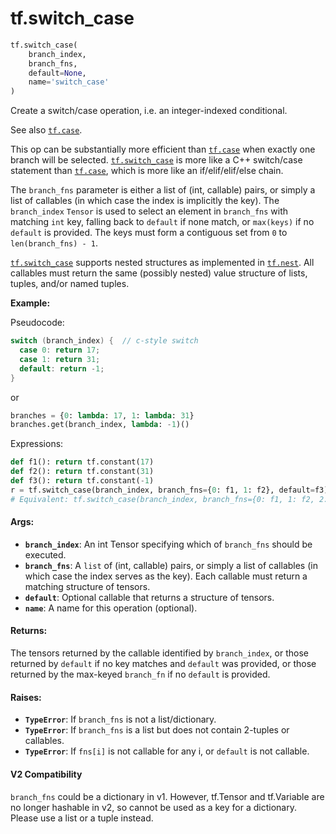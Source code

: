 <div itemscope itemtype="http://developers.google.com/ReferenceObject">
<meta itemprop="name" content="tf.switch_case" />
<meta itemprop="path" content="Stable" />
</div>

# tf.switch_case

``` python
tf.switch_case(
    branch_index,
    branch_fns,
    default=None,
    name='switch_case'
)
```

Create a switch/case operation, i.e. an integer-indexed conditional.

See also <a href="../tf/case.md"><code>tf.case</code></a>.

This op can be substantially more efficient than <a href="../tf/case.md"><code>tf.case</code></a> when exactly one
branch will be selected. <a href="../tf/switch_case.md"><code>tf.switch_case</code></a> is more like a C++ switch/case
statement than <a href="../tf/case.md"><code>tf.case</code></a>, which is more like an if/elif/elif/else chain.

The `branch_fns` parameter is either a list
of (int, callable) pairs, or simply a list of callables (in which case the
index is implicitly the key). The `branch_index` `Tensor` is used to select an
element in `branch_fns` with matching `int` key, falling back to `default`
if none match, or `max(keys)` if no `default` is provided. The keys must form
a contiguous set from `0` to `len(branch_fns) - 1`.

<a href="../tf/switch_case.md"><code>tf.switch_case</code></a> supports nested structures as implemented in <a href="../tf/nest.md"><code>tf.nest</code></a>. All
callables must return the same (possibly nested) value structure of lists,
tuples, and/or named tuples.



**Example:**

Pseudocode:

```c++
switch (branch_index) {  // c-style switch
  case 0: return 17;
  case 1: return 31;
  default: return -1;
}
```
or
```python
branches = {0: lambda: 17, 1: lambda: 31}
branches.get(branch_index, lambda: -1)()
```

Expressions:

```python
def f1(): return tf.constant(17)
def f2(): return tf.constant(31)
def f3(): return tf.constant(-1)
r = tf.switch_case(branch_index, branch_fns={0: f1, 1: f2}, default=f3)
# Equivalent: tf.switch_case(branch_index, branch_fns={0: f1, 1: f2, 2: f3})
```

#### Args:

* <b>`branch_index`</b>: An int Tensor specifying which of `branch_fns` should be
    executed.
* <b>`branch_fns`</b>: A `list` of (int, callable) pairs, or simply a list of
  callables (in which case the index serves as the key). Each callable must
  return a matching structure of tensors.
* <b>`default`</b>: Optional callable that returns a structure of tensors.
* <b>`name`</b>: A name for this operation (optional).


#### Returns:

The tensors returned by the callable identified by `branch_index`, or those
returned by `default` if no key matches and `default` was provided, or those
returned by the max-keyed `branch_fn` if no `default` is provided.


#### Raises:

* <b>`TypeError`</b>: If `branch_fns` is not a list/dictionary.
* <b>`TypeError`</b>: If `branch_fns` is a list but does not contain 2-tuples or
             callables.
* <b>`TypeError`</b>: If `fns[i]` is not callable for any i, or `default` is not
             callable.

#### V2 Compatibility
`branch_fns` could be a dictionary in v1. However, tf.Tensor and
tf.Variable are no longer hashable in v2, so cannot be used as a key for a
dictionary.  Please use a list or a tuple instead.

